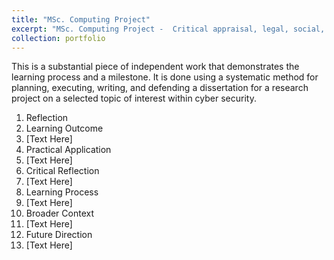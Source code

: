 ```yaml
---
title: "MSc. Computing Project"
excerpt: "MSc. Computing Project -  Critical appraisal, legal, social, cultural, ethical, Practical foundation in research methods and practical research  settings."
collection: portfolio
---
```


This is a substantial piece of independent work that demonstrates the learning process and a milestone. It is done using a systematic method for planning, executing, writing, and defending a dissertation for a research project on a selected topic of interest within cyber security.

1. Reflection
2. Learning Outcome
3. [Text Here]
4. Practical Application
5. [Text Here]
6. Critical Reflection
7. [Text Here]
8. Learning Process
9. [Text Here]
10. Broader Context
11. [Text Here]
12. Future Direction
13. [Text Here]
